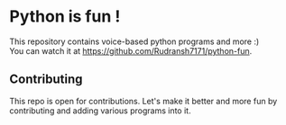 # Python is fun !

This repository contains voice-based python programs and more :)  
You can watch it at https://github.com/Rudransh7171/python-fun.

## Contributing

This repo is open for contributions. Let's make it better and more fun by contributing and adding various programs into it.



